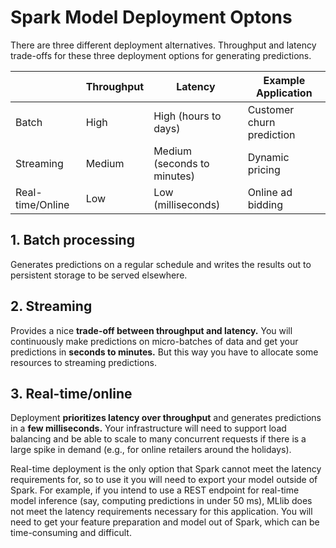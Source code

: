 # Spark Model Deployment Optons

There are three different deployment alternatives.
Throughput and latency trade-offs for these three deployment options for generating predictions.
<img href="spark_ml_deployment_options.jpg" />

|                  | Throughput | Latency                     | Example Application       |
|------------------|------------|-----------------------------|---------------------------|
| Batch            | High       | High (hours to days)        | Customer churn prediction |
| Streaming        | Medium     | Medium (seconds to minutes) | Dynamic pricing           |
| Real-time/Online | Low        | Low (milliseconds)          | Online ad bidding         |

## 1. Batch processing
Generates predictions on a regular schedule and writes the results out to persistent storage to be served elsewhere.

## 2. Streaming
Provides a nice **trade-off between throughput and latency.** You will continuously
make predictions on micro-batches of data and get your predictions in **seconds to minutes.** But this way you have to allocate some resources to streaming predictions.

## 3. Real-time/online
Deployment **prioritizes latency over throughput** and generates predictions in a **few milliseconds.** Your infrastructure will need to support load balancing and be able to scale to many concurrent requests if there is a large spike in demand (e.g., for online retailers around the holidays).

Real-time deployment is the only option that Spark cannot meet the latency requirements for, so to use it you will need to export your model outside of Spark. For example, if you intend to use a REST
endpoint for real-time model inference (say, computing predictions in under 50 ms),
MLlib does not meet the latency requirements necessary for this application. You will need to get your feature preparation and model out of Spark, which can be time-consuming and difficult.